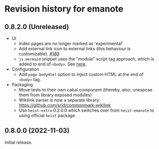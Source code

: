 # Revision history for emanote

## 0.8.2.0 (Unreleased)

- UI
  - Index pages are no longer marked as 'experimental'
  - Add external link icon to external links (this behaviour is customizable). [\#189](https://github.com/EmaApps/emanote/pull/189)
  - `js.mermaid` snippet uses the "module" script tag approach, which is added to end of `<body>`. See [here](https://mermaid-js.github.io/mermaid/#/n00b-gettingStarted?id=_3-calling-the-javascript-api). 
- Configuration
  - Add `page.bodyHtml` option to inject custom HTML at the end of `<body>` tag.
- Packaging
  - Move tests to their own cabal component (thereby, also, unexpose them from library exposed modules)
  - Wikilink parser is now a separate library: https://github.com/srid/commonmark-wikilink
  - Use `heist-extra` 0.2.0.0 which switches over from `heist-emanote` to using official `heist` package.

## 0.8.0.0 (2022-11-03)

Initial release.